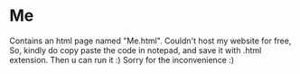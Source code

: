 # Me
Contains an html page named "Me.html". 
Couldn't host my website for free,
So, kindly do copy paste the code in notepad, and save it with .html extension.
Then u can run it :)
Sorry for the inconvenience :)
